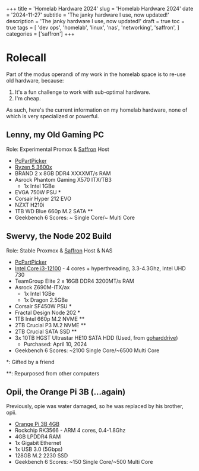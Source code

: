 +++
title = 'Homelab Hardware 2024'
slug = 'Homelab Hardware 2024'
date = '2024-11-27'
subtitle = 'The janky hardware I use, now updated!'
description = 'The janky hardware I use, now updated!'
draft = true
toc = true
tags = [
    'dev ops',
    'homelab',
    'linux',
    'nas',
    'networking',
    'saffron',
]
categories = ['saffron']
+++

# Rolecall

Part of the modus operandi of my work in the homelab space is to re-use old hardware, because:

1. It's a fun challenge to work with sub-optimal hardware.
1. I'm cheap.

As such, here's the current information on my homelab hardware, none of which is very specialized or powerful.

## Lenny, my Old Gaming PC

Role: Experimental Promox & [Saffron](https://github.com/ivylikethevine/saffron) Host

- [PcPartPicker](https://pcpartpicker.com/list/)
- [Ryzen 5 3600x]()
- BRAND 2 x 8GB DDR4 XXXXMT/s RAM
- Asrock Phantom Gaming X570 ITX/TB3
  - 1x Intel 1GBe
- EVGA 750W PSU \*
- Corsair Hyper 212 EVO
- NZXT H210i
- 1TB WD Blue 660p M.2 SATA \*\*
- Geekbench 6 Scores: ~ Single Core/~ Multi Core

## Swervy, the Node 202 Build

Role: Stable Proxmox & [Saffron](https://github.com/ivylikethevine/saffron) Host & NAS

- [PcPartPicker](https://pcpartpicker.com/list/kF8HQP)
- [Intel Core i3-12100](https://www.intel.com/content/www/us/en/products/sku/134584/intel-core-i312100-processor-12m-cache-up-to-4-30-ghz/specifications.html) - 4 cores + hyperthreading, 3.3-4.3Ghz, Intel UHD 730
- TeamGroup Elite 2 x 16GB DDR4 3200MT/s RAM
- Asrock Z690M-ITX/ax
  - 1x Intel 1GBe
  - 1x Dragon 2.5GBe
- Corsair SF450W PSU \*
- Fractal Design Node 202 \*
- 1TB Intel 660p M.2 NVME \*\*
- 2TB Crucial P3 M.2 NVME \*\*
- 2TB Crucial SATA SSD \*\*
- 3x 10TB HGST Ultrastar HE10 SATA HDD (Used, from [goharddrive](https://www.goharddrive.com/))
  - Purchased: April 10, 2024
- Geekbench 6 Scores: ~2100 Single Core/~6500 Multi Core

\*: Gifted by a friend

\*\*: Repurposed from other computers

## Opii, the Orange Pi 3B (...again)

Previously, opie was water damaged, so he was replaced by his brother, opii.

- [Orange Pi 3B 4GB](http://www.orangepi.org/html/hardWare/computerAndMicrocontrollers/details/Orange-Pi-3B.html)
- Rockchip RK3566 - ARM 4 cores, 0.4-1.8Ghz
- 4GB LPDDR4 RAM
- 1x Gigabit Ethernet
- 1x USB 3.0 (5Gbps)
- 128GB M.2 2230 SSD
- Geekbench 6 Scores: ~150 Single Core/~500 Multi Core

